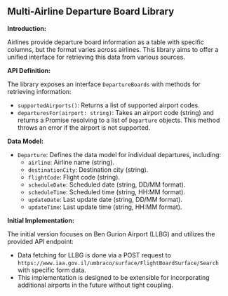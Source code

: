## Multi-Airline Departure Board Library

**Introduction:**

Airlines provide departure board information as a table with specific columns, but the format varies across airlines. This library aims to offer a unified interface for retrieving this data from various sources.

**API Definition:**

The library exposes an interface `DepartureBoards` with methods for retrieving information:

- `supportedAirports()`: Returns a list of supported airport codes.
- `departuresFor(airport: string)`: Takes an airport code (string) and returns a Promise resolving to a list of `Departure` objects. This method throws an error if the airport is not supported.

**Data Model:**

- `Departure`: Defines the data model for individual departures, including:
  - `airline`: Airline name (string).
  - `destinationCity`: Destination city (string).
  - `flightCode`: Flight code (string).
  - `scheduleDate`: Scheduled date (string, DD/MM format).
  - `scheduleTime`: Scheduled time (string, HH:MM format).
  - `updateDate`: Last update date (string, DD/MM format).
  - `updateTime`: Last update time (string, HH:MM format).

**Initial Implementation:**

The initial version focuses on Ben Gurion Airport (LLBG) and utilizes the provided API endpoint:

- Data fetching for LLBG is done via a POST request to `https://www.iaa.gov.il/umbraco/surface/FlightBoardSurface/Search` with specific form data.
- This implementation is designed to be extensible for incorporating additional airports in the future without tight coupling.
